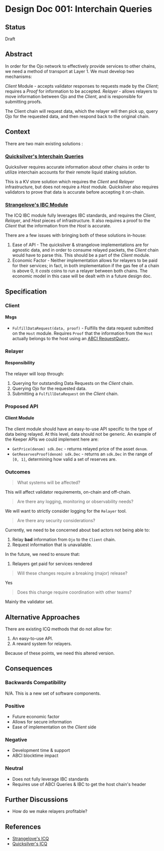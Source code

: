 # Design Doc 001: Interchain Queries

## Status

Draft

## Abstract

In order for the Ojo network to effectively provide services to other chains, we need a method of transport at Layer 1. We must develop two mechanisms:

*Client* Module - accepts validator responses to requests made by the *Client*; requires a *Proof* for information to be accepted.
*Relayer* - allows relayers to move information between Ojo and the *Client*, and is responsible for submitting proofs.

The Client chain will request data, which the relayer will then pick up, query Ojo for the requested data, and then respond back to the original chain.

## Context

There are two main existing solutions :

### [Quicksilver's Interchain Queries](https://github.com/ingenuity-build/quicksilver/tree/main/x/interchainquery/keeper)

Quicksilver requires accurate information about other chains in order to utilize interchain accounts for their remote liquid staking solution.

This is a KV store solution which requires the *Client* and *Relayer* infrastructure, but does not require a *Host* module. Quicksilver also requires validators to prove that data is accurate before accepting it on-chain.

### [Strangelove's IBC Module](https://github.com/strangelove-ventures/ibc-go/tree/feature/icq_implementation/modules/apps/icq)

The ICQ IBC module fully leverages IBC standards, and requires the *Client*, *Relayer*, and *Host* pieces of infrastructure. It also requires a proof to the *Client* that the information from the *Host* is accurate.

There are a few issues with bringing both of these solutions in-house:

1. Ease of API - The quicksilver & strangelove implementations are for agnostic data, and in order to consume relayed packets, the *Client* chain would have to parse this. This should be a part of the *Client* module.
2. Economic Factor - Neither implementation allows for relayers to be paid for their services; in fact, in both implementation if the gas fee of a chain is above 0, it *costs* coins to run a relayer between both chains. The economic model in this case will be dealt with in a future design doc.

## Specification
### Client

#### Msgs

- `FulfillDataRequest(data, proof)` - Fulfills the data request submitted on the `Host` module. Requires `Proof` that the information from the `Host` actually belongs to the host using an [ABCI RequestQuery.](https://github.com/strangelove-ventures/ibc-go/tree/feature/icq_implementation/modules/apps/icq#abci-query).

### Relayer

#### Responsibility

The relayer will loop through:

1. Querying for outstanding Data Requests on the *Client* chain.
2. Querying Ojo for the requested data.
3. Submitting a `FulfillDataRequest` on the *Client* chain.

### Proposed API

#### Client Module

The client module should have an easy-to-use API specific to the type of data being relayed. At this level, data should not be generic. An example of the Keeper APIs we could implement here are:

- `GetPrice(denom) sdk.Dec` - returns relayed price of the asset `denom`.
- `GetReservesProof(denom) sdk.Dec` - returns an `sdk.Dec` in the range of `[0, 1]`, determining how valid a set of reserves are.

### Outcomes

> What systems will be affected?

This will affect validator requirements, on-chain and off-chain.

> Are there any logging, monitoring or observability needs?

We will want to strictly consider logging for the `Relayer` tool.

> Are there any security considerations?

Currently, we need to be concerned about bad actors not being able to:

1. Relay **bad** information from `Ojo` to the `Client` chain.
2. Request information that is unavailable.

In the future, we need to ensure that:

1. Relayers get paid for services rendered

> Will these changes require a breaking (major) release?

Yes

> Does this change require coordination with other teams?

Mainly the validator set.

## Alternative Approaches

There are existing ICQ methods that do not allow for:

1. An easy-to-use API.
2. A reward system for relayers.

Because of these points, we need this altered version.

## Consequences

### Backwards Compatibility

N/A. This is a new set of software components.

### Positive

* Future economic factor
* Allows for secure information
* Ease of implementation on the *Client* side

### Negative

* Development time & support
* ABCI blocktime impact

### Neutral

* Does not fully leverage IBC standards
* Requires use of ABCI Queries & IBC to get the host chain's header

## Further Discussions

* How do we make relayers profitable?

## References


- [Strangelove's ICQ](https://github.com/strangelove-ventures/ibc-go/tree/feature/icq_implementation/modules/apps/icq)
- [Quicksilver's ICQ](https://github.com/ingenuity-build/quicksilver)
